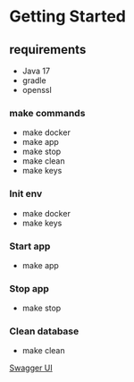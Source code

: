 # Getting Started

## requirements

* Java 17
* gradle
* openssl

### make commands

* make docker
* make app
* make stop
* make clean
* make keys

### Init env

* make docker
* make keys

### Start app

* make app

### Stop app

* make stop

### Clean database

* make clean

[Swagger UI](http://localhost:8080/swagger-ui/index.html#/)
